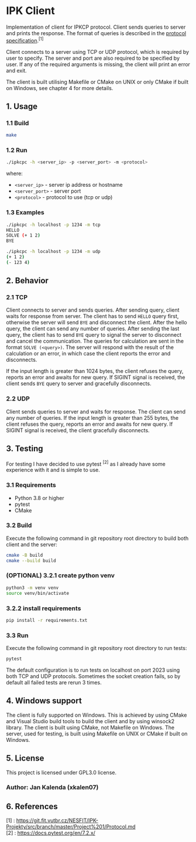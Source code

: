 # IPK Client

Implementation of client for IPKCP protocol. Client sends queries to server and prints the response.
The format of queries is described in the [protocol specification](https://git.fit.vutbr.cz/NESFIT/IPK-Projekty/src/branch/master/Project%201/Protocol.md).<sup>[1]</sup>

Client connects to a server using TCP or UDP protocol, which is required by user to specify.
The server and port are also required to be specified by user. If any of the required arguments is missing, the client will print an error and exit.

The client is built utilising Makefile or CMake on UNIX or only CMake if built on Windows, see chapter 4 for more details.

## 1. Usage
### 1.1 Build

```bash
make
```
### 1.2 Run
```bash
./ipkcpc -h <server_ip> -p <server_port> -m <protocol>
```
where:
* `<server_ip>` - server ip address or hostname
* `<server_port>` - server port
* `<protocol>` - protocol to use (tcp or udp)

### 1.3 Examples
```bash
./ipkcpc -h localhost -p 1234 -m tcp
HELLO
SOLVE (+ 1 2)
BYE
```

```bash
./ipkcpc -h localhost -p 1234 -m udp
(+ 1 2)
(- 123 4)
```

## 2. Behavior
### 2.1 TCP
Client connects to server and sends queries. After sending query, client waits for response from server.
The client has to send `HELLO` query first, otherwise the server will send `BYE` and disconnect the client.
After the hello query, the client can send any number of queries. After sending the last query, the client has to send `BYE` query to signal the server to disconnect and cancel the communication.
The queries for calculation are sent in the format `SOLVE (<query>)`. The server will respond with the result of the calculation or an error, in which case the client reports the error and disconnects.

If the input length is greater than 1024 bytes, the client refuses the query, reports an error and awaits for new query.
If SIGINT signal is received, the client sends `BYE` query to server and gracefully disconnects.

### 2.2 UDP
Client sends queries to server and waits for response. The client can send any number of queries.
If the input length is greater than 255 bytes, the client refuses the query, reports an error and awaits for new query.
If SIGINT signal is received, the client gracefully disconnects.

## 3. Testing
For testing I have decided to use pytest <sup>[2]</sup> as I already have some experience with it and is simple to use.

### 3.1 Requirements
* Python 3.8 or higher
* pytest
* CMake

### 3.2 Build
Execute the following command in git repository root directory to build both client and the server:
```bash
cmake -B build
cmake --build build
```

### (OPTIONAL) 3.2.1 create python venv
```bash
python3 -m venv venv
source venv/bin/activate
```

### 3.2.2 install requirements
```bash
pip install -r requirements.txt
```

### 3.3 Run
Execute the following command in git repository root directory to run tests:
```bash
pytest
```
The default configuration is to run tests on localhost on port 2023 using both TCP and UDP protocols.
Sometimes the socket creation fails, so by default all failed tests are rerun 3 times.


## 4. Windows support
The client is fully supported on Windows. This is achieved by using CMake and Visual Studio build tools to build the client and by using winsock2 library.
The client is built using CMake, not Makefile on Windows. The server, used for testing, is built using Makefile on UNIX or CMake if built on Windows.

## 5. License
This project is licensed under GPL3.0 license.  

### Author: Jan Kalenda (xkalen07)

## 6. References
[1] : https://git.fit.vutbr.cz/NESFIT/IPK-Projekty/src/branch/master/Project%201/Protocol.md  
[2] : https://docs.pytest.org/en/7.2.x/
